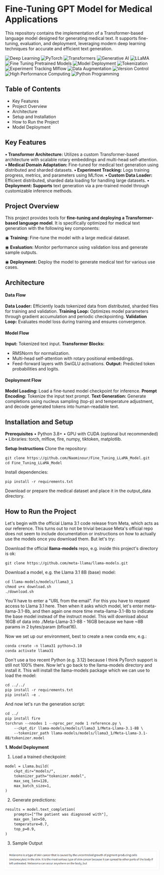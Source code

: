 # Fine-Tuning GPT Model for Medical Applications

This repository contains the implementation of a Transformer-based language model designed for generating medical text. It supports fine-tuning, evaluation, and deployment, leveraging modern deep learning techniques for accurate and efficient text generation.

![Deep Learning](https://img.shields.io/badge/Skill-Deep%20Learning-yellow)
![PyTorch](https://img.shields.io/badge/Skill-PyTorch-blueviolet)
![Transformers](https://img.shields.io/badge/Skill-Deep%20Learning-orange)
![Generative AI](https://img.shields.io/badge/Skill-Generative%20AI-yellow)
![LLaMA](https://img.shields.io/badge/Skill-GPT-blue)
![Fine Tuning Pretrained Models](https://img.shields.io/badge/Skill-Fine%20Tuning%20Pretrained%20Models-red)
![Model Deployment](https://img.shields.io/badge/Skill-Model%20Deployment-purpule)
![Tokenization](https://img.shields.io/badge/Skill-Tokenization-blue)
![Experiment Tracking Mlflow](https://img.shields.io/badge/Skill-Experiment%20Tracking%20Mlflow-yellow)
![Data Augmentation](https://img.shields.io/badge/Skill-Data%20Augmentation-red)
![Version Control](https://img.shields.io/badge/Skill-Version%20Control-white)
![High Performance Computing](https://img.shields.io/badge/Skill-High%20Performance%20Computing-pink)
![Python Programming](https://img.shields.io/badge/Skill-Python%20Programming-blue)

## Table of Contents
- Key Features
- Project Overview
- Architecture 
- Setup and Installation
- How to Run the Project
- Model Deployment

## Key Features
**• Transformer Architecture:** Utilizes a custom Transformer-based architecture with scalable rotary embeddings and multi-head self-attention.
**• Medical Domain Adaptation:** Fine-tuned for medical text generation using distributed and sharded datasets.
**• Experiment Tracking:** Logs training progress, metrics, and parameters using MLflow.
**• Custom Data Loader:** Efficient distributed, sharded data loading for handling large datasets.
**• Deployment: Supports** text generation via a pre-trained model through customizable inference methods.

## Project Overview
This project provides tools for **fine-tuning and deploying a Transformer-based language model**. It is specifically optimized for medical text generation with the following key components:

◉ **Training:** Fine-tune the model with a large medical dataset.

◉ **Evaluation:** Monitor performance using validation loss and generate sample outputs.

◉ **Deployment:** Deploy the model to generate medical text for various use cases.

## Architecture
#### Data Flow
**Data Loader:** Efficiently loads tokenized data from distributed, sharded files for training and validation.
**Training Loop:** Optimizes model parameters through gradient accumulation and periodic checkpointing.
**Validation Loop:** Evaluates model loss during training and ensures convergence.

#### Model Flow
**Input:** Tokenized text input.
**Transformer Blocks:** 
  - RMSNorm for normalization.
  - Multi-head self-attention with rotary positional embeddings.
  - Feed-forward layers with SwiGLU activations.
**Output:** Predicted token probabilities and logits.

#### Deployment Flow
**Model Loading:** Load a fine-tuned model checkpoint for inference.
**Prompt Encoding:** Tokenize the input text prompt.
**Text Generation:** Generate completions using nucleus sampling (top-p) and temperature adjustment, and decode generated tokens into human-readable text.

## Installation and Setup
**Prerequisites**
• Python 3.8+
• GPU with CUDA (optional but recommended)
• Libraries: torch, mlflow, fire, numpy, tiktoken, matplotlib.

**Setup Instructions**
Clone the repository:
```
git clone https://github.com/Naominour/Fine_Tuning_LLaMA_Model.git
cd Fine_Tuning_LLaMA_Model
```
Install dependencies:
```
pip install -r requirements.txt
```

Download or prepare the medical dataset and place it in the output_data directory.

## How to Run the Project
Let's begin with the official Llama 3.1 code release from Meta, which acts as our reference. This turns out to not be trivial because Meta's official repo does not seem to include documentation or instructions on how to actually use the models once you download them. But let's try:

Download the official **llama-models** repo, e.g. inside this project's directory is ok:
```
git clone https://github.com/meta-llama/llama-models.git
```
Download a model, e.g. the Llama 3.1 8B (base) model:
```
cd llama-models/models/llama3_1
chmod u+x download.sh
./download.sh
```
You'll have to enter a "URL from the email". For this you have to request access to Llama 3.1 here. Then when it asks which model, let's enter meta-llama-3.1-8b, and then again one more time meta-llama-3.1-8b to indicate the base model instead of the instruct model. This will download about 16GB of data into ./Meta-Llama-3.1-8B - 16GB because we have ~8B params in 2 bytes/param (bfloat16).

Now we set up our environment, best to create a new conda env, e.g.:
```
conda create -n llama31 python=3.10
conda activate llama31
```
Don't use a too recent Python (e.g. 3.12) because I think PyTorch support is still not 100% there. Now let's go back to the llama-models directory and install it. This will install the llama-models package which we can use to load the model:
```
cd ../../
pip install -r requirements.txt
pip install -e .
```
And now let's run the generation script:
```
cd ../
pip install fire
torchrun --nnodes 1 --nproc_per_node 1 reference.py \
    --ckpt_dir llama-models/models/llama3_1/Meta-Llama-3.1-8B \
    --tokenizer_path llama-models/models/llama3_1/Meta-Llama-3.1-8B/tokenizer.model
```

**1. Model Deployment**
1. Load a trained checkpoint:

```
model = Llama.build(
    ckpt_dir="models/",
    tokenizer_path="tokenizer.model",
    max_seq_len=128,
    max_batch_size=1,
)
```

2. Generate predictions:
   
```
results = model.text_completion(
    prompts=["The patient was diagnosed with"],
    max_gen_len=50,
    temperature=0.7,
    top_p=0.9,
)
```
3. Sample Output
<img src="src\result.png" style="width:1000px;">

